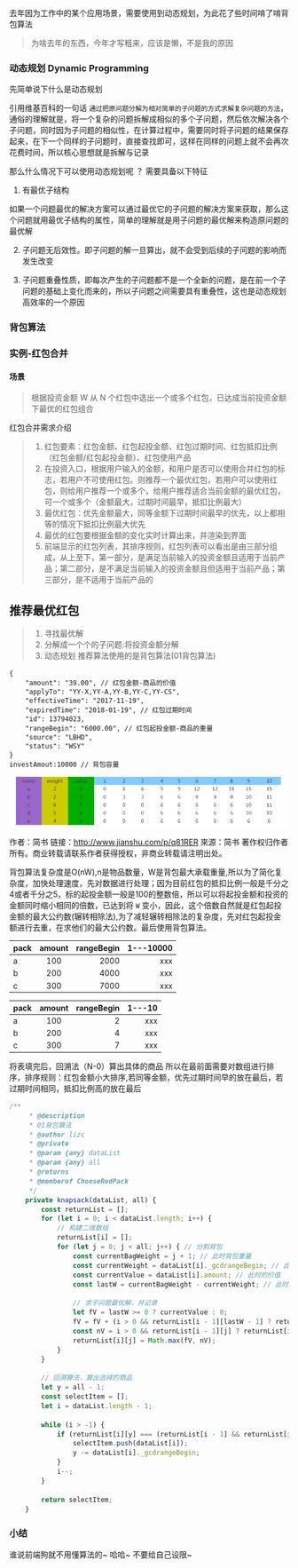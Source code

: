 去年因为工作中的某个应用场景，需要使用到动态规划，为此花了些时间啃了啃背包算法
> 为啥去年的东西，今年才写粗来，应该是懒，不是我的原因

### 动态规划 Dynamic Programming
先简单说下什么是动态规划

引用维基百科的一句话 `通过把原问题分解为相对简单的子问题的方式求解复杂问题的方法`，通俗的理解就是，将一个复杂的问题拆解成相似的多个子问题，然后依次解决各个子问题，同时因为子问题的相似性，在计算过程中，需要同时将子问题的结果保存起来，在下一个同样的子问题时，直接查找即可，这样在同样的问题上就不会再次花费时间，所以核心思想就是拆解与记录

那么什么情况下可以使用动态规划呢 ？
需要具备以下特征
1. 有最优子结构

如果一个问题最优的解决方案可以通过最优它的子问题的解决方案来获取，那么这个问题就用最优子结构的属性，简单的理解就是用子问题的最优解来构造原问题的最优解

2. 子问题无后效性。即子问题的解一旦算出，就不会受到后续的子问题的影响而发生改变

3. 子问题重叠性质，即每次产生的子问题都不是一个全新的问题，是在前一个子问题的基础上变化而来的，所以子问题之间需要具有重叠性，这也是动态规划高效率的一个原因

### 背包算法



### 实例-红包合并

#### 场景

> 根据投资金额 W 从 N 个红包中选出一个或多个红包，已达成当前投资金额下最优的红包组合

红包合并需求介绍
> 1. 红包要素：红包金额、红包起投金额、红包过期时间、红包抵扣比例（红包金额/红包起投金额）、红包使用产品
> 2. 在投资入口，根据用户输入的金额，和用户是否可以使用合并红包的标志，若用户不可使用红包。则推荐一个最优红包，若用户可以使用红包，则给用户推荐一个或多个，给用户推荐适合当前金额的最优红包，可一个或多个（金额最大，过期时间最早，抵扣比例最大）
> 3. 最优红包：优先金额最大，同等金额下过期时间最早的优先，以上都相等的情况下抵扣比例最大优先
> 4. 最优的红包要根据金额的变化实时计算出来，并渲染到界面
> 5. 前端显示的红包列表，其排序规则，红包列表可以看出是由三部分组成，从上至下，第一部分，是满足当前输入的投资金额且适用于当前产品；第二部分，是不满足当前输入的投资金额且但适用于当前产品；第三部分，是不适用于当前产品的

## 推荐最优红包
> 1. 寻找最优解
> 2. 分解成一个个的子问题:将投资金额分解
> 3. 动态规划
推荐算法使用的是背包算法(01背包算法)

```
{
    "amount": "39.00", // 红包金额-商品的价值
    "applyTo": "YY-X,YY-A,YY-B,YY-C,YY-CS",
    "effectiveTime": "2017-11-19",
    "expiredTime": "2018-01-19", // 红包过期时间
    "id": 13794023,
    "rangeBegin": "6000.00", // 红包起投金额-商品的重量
    "source": "LBHD",
    "status": "WSY"
}
investAmout:10000 // 背包容量
```

![redpack-one](image/beibao.jpg)



作者：简书
链接：http://www.jianshu.com/p/q81RER
來源：简书
著作权归作者所有。商业转载请联系作者获得授权，非商业转载请注明出处。

背包算法复杂度是O(nW),n是物品数量，W是背包最大承载重量,所以为了简化复杂度，加快处理速度，先对数据进行处理；因为目前红包的抵扣比例一般是千分之4或者千分之5，标的起投金额一般是100的整数倍，所以可以将起投金额和投资的金额同时缩小相同的倍数，已达到将 `W` 变小，因此，这个倍数自然就是红包起投金额的最大公约数(辗转相除法),为了减轻辗转相除法的复杂度，先对红包起投金额进行去重，在求他们的最大公约数。最后使用背包算法。

| pack        | amount           | rangeBegin  | 1---10000  |
| ------------- |:-------------:| -----:|-----:|
| a      | 100 | 2000 | xxx |
| b      | 200 |   4000 | xxx |
| c     | 300  |    7000 | xxx |


| pack        | amount           | rangeBegin  | 1---10  |
| ------------- |:-------------:| -----:|-----:|
| a      | 100 | 2 | xxx |
| b      | 200 |   4 | xxx |
| c     | 300  |    7 | xxx |

将表填完后，回溯法（N-0）算出具体的商品
所以在最前面需要对数组进行排序，排序规则：红包金额小大排序,若同等金额，优先过期时间早的放在最后，若过期时间相同，抵扣比例高的放在最后





```JavaScript
/**
     * @description
     * 01背包算法
     * @author lizc
     * @private
     * @param {any} dataList 
     * @param {any} all 
     * @returns 
     * @memberof ChooseRedPack
     */
    private knapsack(dataList, all) {
        const returnList = [];
        for (let i = 0; i < dataList.length; i++) {
            // 构建二维数组
            returnList[i] = [];
            for (let j = 0; j < all; j++) { // 分割背包
                const currentBagWeight = j + 1; // 此时背包重量
                const currentWeight = dataList[i]._gcdrangeBegin; // 此时物品重量
                const currentValue = dataList[i].amount; // 此时的价值
                const lastW = currentBagWeight - currentWeight; // 此时背包重量减去此时要添加的物品后的重量

                // 求子问题最优解，并记录
                let fV = lastW >= 0 ? currentValue : 0;
                fV = fV + (i > 0 && returnList[i - 1][lastW - 1] ? returnList[i - 1][lastW - 1] : 0);
                const nV = i > 0 && returnList[i - 1][j] ? returnList[i - 1][j] : 0;
                returnList[i][j] = Math.max(fV, nV);
            }
        }

        // 回溯算法，算出选择的商品
        let y = all - 1;
        const selectItem = [];
        let i = dataList.length - 1;

        while (i > -1) {
            if (returnList[i][y] === (returnList[i - 1] && returnList[i - 1][y - dataList[i]._gcdrangeBegin] || 0) + dataList[i].amount) {
                selectItem.push(dataList[i]);
                y -= dataList[i]._gcdrangeBegin;
            }
            i--;
        }

        return selectItem;
    }
```

### 小结
谁说前端狗就不用懂算法的~  哈哈~  不要给自己设限~